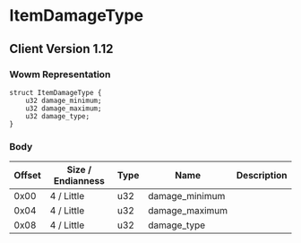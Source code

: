 # ItemDamageType
## Client Version 1.12

### Wowm Representation
```rust,ignore
struct ItemDamageType {
    u32 damage_minimum;
    u32 damage_maximum;
    u32 damage_type;
}
```
### Body
| Offset | Size / Endianness | Type | Name | Description |
| ------ | ----------------- | ---- | ---- | ----------- |
| 0x00 | 4 / Little | u32 | damage_minimum |  |
| 0x04 | 4 / Little | u32 | damage_maximum |  |
| 0x08 | 4 / Little | u32 | damage_type |  |
